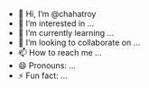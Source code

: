 - 👋 Hi, I’m @chahatroy
- 👀 I’m interested in ...
- 🌱 I’m currently learning ...
- 💞️ I’m looking to collaborate on ...
- 📫 How to reach me ...
- 😄 Pronouns: ...
- ⚡ Fun fact: ...

<!---
chahatroy/chahatroy is a ✨ special ✨ repository because its `README.md` (this file) appears on your GitHub profile.
You can click the Preview link to take a look at your changes.
--->
